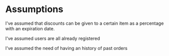 # Assumptions
I've assumed that discounts can be given to a certain item as a percentage with an expiration date.

I've assumed users are all already registered 

I've assumed the need of having an history of past orders
